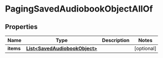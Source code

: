 

# PagingSavedAudiobookObjectAllOf

## Properties

Name | Type | Description | Notes
------------ | ------------- | ------------- | -------------
**items** | [**List&lt;SavedAudiobookObject&gt;**](SavedAudiobookObject.md) |  |  [optional]




